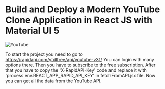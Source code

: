 # Build and Deploy a Modern YouTube Clone Application in React JS with Material UI 5

![YouTube](https://i.ibb.co/4R5RkmW/Thumbnail-5.png)

To start the project you need to go to https://rapidapi.com/ytdlfree/api/youtube-v31/ 
You can login with many options there. Then you have to subscribe to the free subscription. After that you have to copy the 'X-RapidAPI-Key' code and replace it with 'process.env.REACT_APP_RAPID_API_KEY' in fetchFromAPI.jsx file. Now you can get all the data from the YouTube API. 